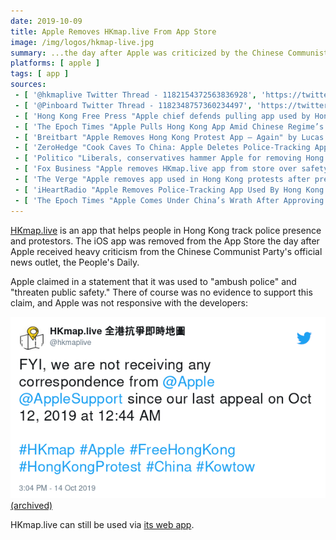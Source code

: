 ```yaml
---
date: 2019-10-09
title: Apple Removes HKmap.live From App Store
image: /img/logos/hkmap-live.jpg
summary: ...the day after Apple was criticized by the Chinese Communist Party's news outlet
platforms: [ apple ]
tags: [ app ]
sources:
 - [ '@hkmaplive Twitter Thread - 1182154372563836928', 'https://twitter.com/hkmaplive/status/1182154372563836928' ]
 - [ '@Pinboard Twitter Thread - 1182348757360234497', 'https://twitter.com/Pinboard/status/1182348757360234497' ]
 - [ 'Hong Kong Free Press "Apple chief defends pulling app used by Hong Kong protestors"', 'https://www.hongkongfp.com/2019/10/11/apple-chief-defends-pulling-app-used-hong-kong-protestors/' ]
 - [ 'The Epoch Times "Apple Pulls Hong Kong App Amid Chinese Regime’s Pressure" by Eva Fu', 'https://www.theepochtimes.com/apple-pulls-hong-kong-app-amid-chinas-pressure_3112683.html' ]
 - [ 'Breitbart "Apple Removes Hong Kong Protest App – Again" by Lucas Nolan', 'https://www.breitbart.com/tech/2019/10/10/apple-removes-hong-kong-protest-app-again/' ]
 - [ 'ZeroHedge "Cook Caves To China: Apple Deletes Police-Tracking App Used In Hong Kong Protests"', 'https://www.zerohedge.com/political/apple-quickly-deletes-police-tracking-app-used-hong-kong-protests' ]
 - [ 'Politico "Liberals, conservatives hammer Apple for removing Hong Kong app" by Steven Overly', 'https://www.politico.com/news/2019/10/10/apple-removes-app-hong-kong-044008' ]
 - [ 'Fox Business "Apple removes HKmap.live app from store over safety concerns"', 'https://www.foxbusiness.com/technology/apple-removes-hkmap-app-from-store-over-safety-concerns' ]
 - [ 'The Verge "Apple removes app used in Hong Kong protests after pressure from China" by Sam Byford', 'https://www.theverge.com/2019/10/10/20907596/apple-hong-kong-protests-app-removed-china' ]
 - [ 'iHeartRadio "Apple Removes Police-Tracking App Used By Hong Kong Protesters" by Bill Galluccio', 'https://www.iheart.com/content/2019-10-10-apple-removes-police-tracking-app-used-by-hong-kong-protesters/' ]
 - [ 'The Epoch Times "Apple Comes Under China’s Wrath After Approving Hong Kong App" by Eva Fu', 'https://www.theepochtimes.com/apple-comes-under-chinas-wrath-after-approving-hong-kong-app_3111384.html' ]
---
```


[HKmap.live](https://hkmap.live/) is an app that helps people in Hong Kong track police presence and protestors.
The iOS app was removed from the App Store the day after Apple received heavy criticism from the Chinese Communist Party's official news outlet, the People's Daily.

Apple claimed in a statement that it was used to "ambush police" and "threaten public safety."
There of course was no evidence to support this claim, and Apple was not responsive with the developers:

![Tweet from @hkmaplive](1183866217808793600.png)
[(archived)](https://web.archive.org/web/20191015001121/https:/twitter.com/hkmaplive/status/1183866217808793600)

HKmap.live can still be used via [its web app](https://hkmap.live/).
